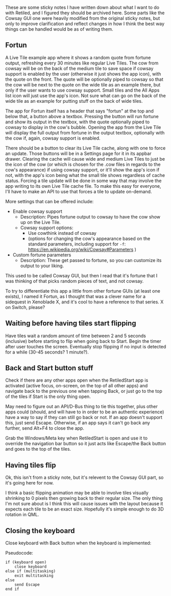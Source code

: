 These are some sticky notes I have written down about what I want to do with Retiled, and I figured they should be archived here. Some parts like the Cowsay GUI one were heavily modified from the original sticky notes, but only to improve clarification and reflect changes in how I think the best way things can be handled would be as of writing them.

## Fortun

A Live Tile example app where it shows a random quote from fortune output, refreshing every 30 minutes like regular Live Tiles. The cow from cowsay will be on the back of the medium tile to save space if cowsay support is enabled by the user (otherwise it just shows the app icon), with the quote on the front. The quote will be optionally piped to cowsay so that the cow will be next to the quote on the wide tile as an example there, but only if the user wants to use cowsay support. Small tiles and the All Apps list icon will just use the app's icon. Not sure what can go on the back of the wide tile as an example for putting stuff on the back of wide tiles.

The app for Fortun itself has a header that says "fortun" at the top and below that, a button above a textbox. Pressing the button will run fortune and show its output in the textbox, with the quote optionally piped to cowsay to display in the cow's bubble. Opening the app from the Live Tile will display the full output from fortune in the output textbox, optionally with the cow if, again, cowsay support is enabled.

There should be a button to clear its Live Tile cache, along with one to force an update. Those buttons will be in a Settings page for it in its appbar drawer. Clearing the cache will cause wide and medium Live Tiles to just be the icon of the cow (or which is chosen for the .cow files in regards to the cow's appearance) if using cowsay support, or it'll show the app's icon if not, with the app's icon being what the small tile shows regardless of cache status. Forcing a tile update will be done in some way that may involve the app writing to its own Live Tile cache file. To make this easy for everyone, I'll have to make an API to use that forces a tile to update on-demand.

More settings that can be offered include:
- Enable cowsay support
  - Description: Pipes fortune output to cowsay to have the cow show up on the Live Tile.
  - Cowsay support options:
    - Use cowthink instead of cowsay
    - (options for changing the cow's appearance based on the standard parameters, including support for `-f`: https://en.wikipedia.org/wiki/Cowsay#Parameters )
- Custom fortune parameters
  - Description: These get passed to fortune, so you can customize its output to your liking.

This used to be called Cowsay GUI, but then I read that it's fortune that I was thinking of that picks random pieces of text, and not cowsay.

To try to differentiate this app a little from other fortune GUIs (at least one exists), I named it Fortun, as I thought that was a clever name for a sidequest in Xenoblade X, and it's cool to have a reference to that series. X on Switch, please?

## Waiting before having tiles start flipping

Have tiles wait a random amount of time between 2 and 5 seconds (inclusive) before starting to flip when going back to Start. Begin the timer after user touches the screen. Eventually stop flipping if no input is detected for a while (30-45 seconds? 1 minute?).

## Back and Start button stuff

Check if there are any other apps open when the RetiledStart app is activated (active focus, on-screen, on the top of all other apps) and navigate back to the previous one when tapping Back, or just go to the top of the tiles if Start is the only thing open.

May need to figure out an API/D-Bus thing to tie this together, plus other apps could (should, and will have to in order to be an authentic experience) have a way to say if they can still go back or not. If an app doesn't support this, just send Escape. Otherwise, if an app says it can't go back any further, send Alt+F4 to close the app.

Grab the Windows/Meta key when RetiledStart is open and use it to override the navigation bar button so it just acts like Escape/the Back button and goes to the top of the tiles.

## Having tiles flip

Ok, this isn't from a sticky note, but it's relevent to the Cowsay GUI part, so it's going here for now.

I think a basic flipping animation may be able to involve tiles visually shrinking to 0 pixels then growing back to their regular size. The only thing I'm not sure about is I think this will cause issues with the layout because it expects each tile to be an exact size. Hopefully it's simple enough to do 3D rotation in QML.

## Closing the keyboard

Close keyboard with Back button when the keyboard is implemented:

Pseudocode:

```text
if (keyboard open)
    close keyboard
else if (multitasking)
    exit multitasking
else
    send Escape
end if
```
